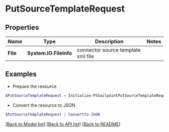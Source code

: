# PutSourceTemplateRequest
## Properties

Name | Type | Description | Notes
------------ | ------------- | ------------- | -------------
**File** | **System.IO.FileInfo** | connector source template xml file | 

## Examples

- Prepare the resource
```powershell
$PutSourceTemplateRequest = Initialize-PSSailpointPutSourceTemplateRequest  -File null
```

- Convert the resource to JSON
```powershell
$PutSourceTemplateRequest | ConvertTo-JSON
```

[[Back to Model list]](../README.md#documentation-for-models) [[Back to API list]](../README.md#documentation-for-api-endpoints) [[Back to README]](../README.md)

